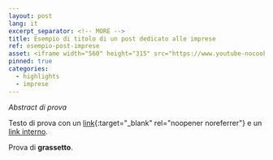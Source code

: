 ```yaml
---
layout: post
lang: it
excerpt_separator: <!-- MORE -->
title: Esempio di titolo di un post dedicato alle imprese
ref: esempio-post-imprese
asset: <iframe width="560" height="315" src="https://www.youtube-nocookie.com/embed/ytoY04Ioqqw" frameborder="0" allow="accelerometer; autoplay; encrypted-media; gyroscope; picture-in-picture" allowfullscreen></iframe>
pinned: true
categories:
  - highlights
  - imprese
---
```


_Abstract di prova_

<!-- MORE -->

Testo di prova con un [link](http://google.com/){:target="_blank" rel="noopener noreferrer"} e un [link interno](https://innovazione.gov.it/).

Prova di **grassetto**.
